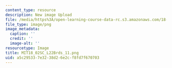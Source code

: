 ```yaml
---
content_type: resource
description: New image Upload
file: /media/https%3A/open-learning-course-data-rc.s3.amazonaws.com/18-02sc-multivariable-calculus-fall-2010/a5c295337e3238d26e2cf8fd7f670703_MIT18_02SC_L22Brds_11.png
file_type: image/png
image_metadata:
  caption: ''
  credit: ''
  image-alt: ''
resourcetype: Image
title: MIT18_02SC_L22Brds_11.png
uid: a5c29533-7e32-38d2-6e2c-f8fd7f670703
---
```

